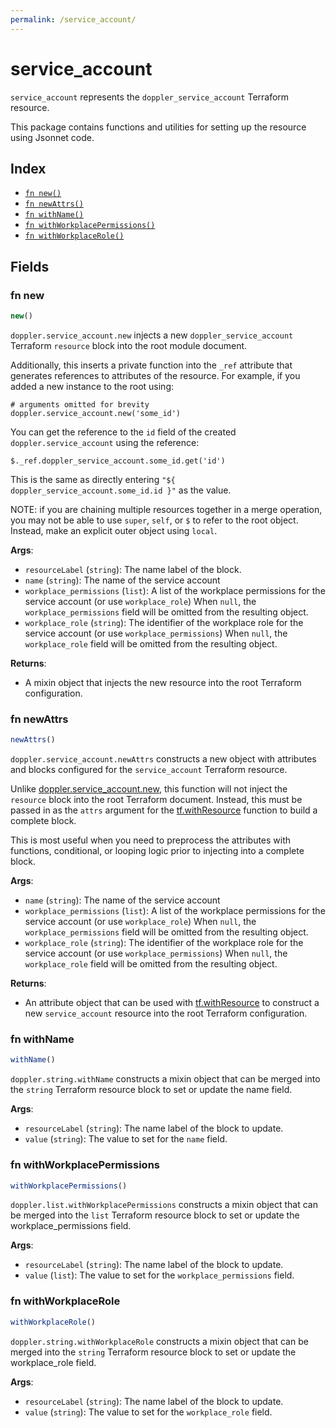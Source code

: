 ```yaml
---
permalink: /service_account/
---
```


# service_account

`service_account` represents the `doppler_service_account` Terraform resource.



This package contains functions and utilities for setting up the resource using Jsonnet code.


## Index

* [`fn new()`](#fn-new)
* [`fn newAttrs()`](#fn-newattrs)
* [`fn withName()`](#fn-withname)
* [`fn withWorkplacePermissions()`](#fn-withworkplacepermissions)
* [`fn withWorkplaceRole()`](#fn-withworkplacerole)

## Fields

### fn new

```ts
new()
```


`doppler.service_account.new` injects a new `doppler_service_account` Terraform `resource`
block into the root module document.

Additionally, this inserts a private function into the `_ref` attribute that generates references to attributes of the
resource. For example, if you added a new instance to the root using:

    # arguments omitted for brevity
    doppler.service_account.new('some_id')

You can get the reference to the `id` field of the created `doppler.service_account` using the reference:

    $._ref.doppler_service_account.some_id.get('id')

This is the same as directly entering `"${ doppler_service_account.some_id.id }"` as the value.

NOTE: if you are chaining multiple resources together in a merge operation, you may not be able to use `super`, `self`,
or `$` to refer to the root object. Instead, make an explicit outer object using `local`.

**Args**:
  - `resourceLabel` (`string`): The name label of the block.
  - `name` (`string`): The name of the service account
  - `workplace_permissions` (`list`): A list of the workplace permissions for the service account (or use `workplace_role`) When `null`, the `workplace_permissions` field will be omitted from the resulting object.
  - `workplace_role` (`string`): The identifier of the workplace role for the service account (or use `workplace_permissions`) When `null`, the `workplace_role` field will be omitted from the resulting object.

**Returns**:
- A mixin object that injects the new resource into the root Terraform configuration.


### fn newAttrs

```ts
newAttrs()
```


`doppler.service_account.newAttrs` constructs a new object with attributes and blocks configured for the `service_account`
Terraform resource.

Unlike [doppler.service_account.new](#fn-new), this function will not inject the `resource`
block into the root Terraform document. Instead, this must be passed in as the `attrs` argument for the
[tf.withResource](https://github.com/tf-libsonnet/core/tree/main/docs#fn-withresource) function to build a complete block.

This is most useful when you need to preprocess the attributes with functions, conditional, or looping logic prior to
injecting into a complete block.

**Args**:
  - `name` (`string`): The name of the service account
  - `workplace_permissions` (`list`): A list of the workplace permissions for the service account (or use `workplace_role`) When `null`, the `workplace_permissions` field will be omitted from the resulting object.
  - `workplace_role` (`string`): The identifier of the workplace role for the service account (or use `workplace_permissions`) When `null`, the `workplace_role` field will be omitted from the resulting object.

**Returns**:
  - An attribute object that can be used with [tf.withResource](https://github.com/tf-libsonnet/core/tree/main/docs#fn-withresource) to construct a new `service_account` resource into the root Terraform configuration.


### fn withName

```ts
withName()
```

`doppler.string.withName` constructs a mixin object that can be merged into the `string`
Terraform resource block to set or update the name field.



**Args**:
  - `resourceLabel` (`string`): The name label of the block to update.
  - `value` (`string`): The value to set for the `name` field.


### fn withWorkplacePermissions

```ts
withWorkplacePermissions()
```

`doppler.list.withWorkplacePermissions` constructs a mixin object that can be merged into the `list`
Terraform resource block to set or update the workplace_permissions field.



**Args**:
  - `resourceLabel` (`string`): The name label of the block to update.
  - `value` (`list`): The value to set for the `workplace_permissions` field.


### fn withWorkplaceRole

```ts
withWorkplaceRole()
```

`doppler.string.withWorkplaceRole` constructs a mixin object that can be merged into the `string`
Terraform resource block to set or update the workplace_role field.



**Args**:
  - `resourceLabel` (`string`): The name label of the block to update.
  - `value` (`string`): The value to set for the `workplace_role` field.
